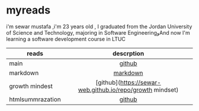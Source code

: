 
# myreads 

i'm sewar mustafa ,i'm 23 years old , I graduated from the Jordan University of Science and Technology, majoring in Software EngineeringوAnd now I'm learning a software development course in LTUC


| reads  |   descrption   |
| ------ | :------------: |
| main   |[github](https://sewar-web.github.io/repo/) |
| markdown |  [markdown](https://sewar-web.github.io/repo/markdown )          |
| growth mindest  | [github](https://sewar-web.github.io/repo/growth mindset) |
| htmlsummrazation| [github](https://sewar-web.github.io/Reading-note/summrazation) |

